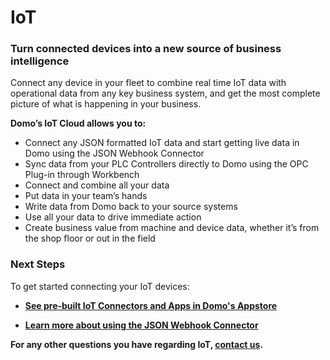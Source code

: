 # IoT

### Turn connected devices into a new source of business intelligence

Connect any device in your fleet to combine real time IoT data with operational data from any key business system, and get the most complete picture of what is happening in your business.

**Domo’s IoT Cloud allows you to:**

- Connect any JSON formatted IoT data and start getting live data in Domo using the JSON Webhook Connector
- Sync data from your PLC Controllers directly to Domo using the OPC Plug-in through Workbench
- Connect and combine all your data
- Put data in your team’s hands
- Write data from Domo back to your source systems
- Use all your data to drive immediate action
- Create business value from machine and device data, whether it’s from the shop floor or out in the field

### Next Steps

To get started connecting your IoT devices:

- **[See pre-built IoT Connectors and Apps in Domo's Appstore](http://www.domo.com/appstore/apps?category=IoT)**

- **[Learn more about using the JSON Webhook Connector](https://domohelp.domo.com/hc/en-us/articles/360042931494-JSON-Webhook-Connector)**

**For any other questions you have regarding IoT, [contact us](https://www.domo.com/form/iot).**
